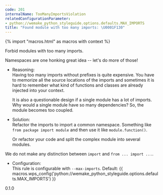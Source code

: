 ```yaml
---
code: 201
internalName: TooManyImportsViolation
relatedConfigurationParameter:
- python://wemake_python_styleguide.options.defaults.MAX_IMPORTS
title: "Found module with too many imports: \U0001F130"
---
```


{% import "macros.html" as macros with context %}

Forbid modules with too many imports.

Namespaces are one honking great idea -- let's do more of those\!

  - Reasoning:  
    Having too many imports without prefixes is quite expensive. You
    have to memorize all the source locations of the imports and
    sometimes it is hard to remember what kind of functions and classes
    are already injected into your context.
    
    It is also a questionable design if a single module has a lot of
    imports. Why would a single module have so many dependencies? So,
    the module becomes too coupled.

  - Solution:  
    Refactor the imports to import a common namespace. Something like
    `from package import module` and then use it like
    `module.function()`.
    
    Or refactor your code and split the complex module into several
    modules.

We do not make any distinction between `import` and `from ... import
...`.

  - Configuration:  
    This rule is configurable with `--max-imports`. Default:
    {{ macros.wps_config('python://wemake_python_styleguide.options.defaults.MAX_IMPORTS') }}

<div class="versionadded">

0.1.0

</div>